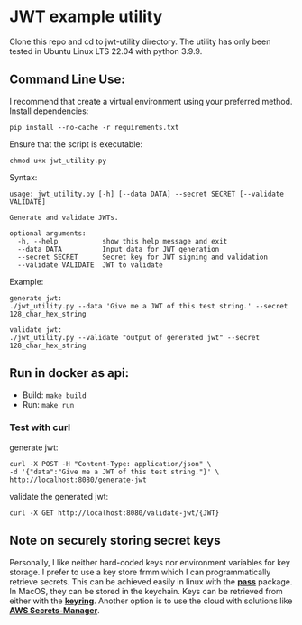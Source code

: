 # JWT example utility

Clone this repo and cd to jwt-utility directory. The utility has only been tested in Ubuntu Linux LTS 22.04 with python 3.9.9.

## Command Line Use:

I recommend that create a virtual environment using your preferred method.
Install dependencies:

```
pip install --no-cache -r requirements.txt
```

Ensure that the script is executable:

```
chmod u+x jwt_utility.py
```

Syntax:

```
usage: jwt_utility.py [-h] [--data DATA] --secret SECRET [--validate VALIDATE]

Generate and validate JWTs.

optional arguments:
  -h, --help           show this help message and exit
  --data DATA          Input data for JWT generation
  --secret SECRET      Secret key for JWT signing and validation
  --validate VALIDATE  JWT to validate
```

Example:

```
generate jwt:
./jwt_utility.py --data 'Give me a JWT of this test string.' --secret 128_char_hex_string

validate jwt:
./jwt_utility.py --validate "output of generated jwt" --secret 128_char_hex_string
```

## Run in docker as api:

- Build: `make build`
- Run: `make run`

### Test with curl

generate jwt:

```
curl -X POST -H "Content-Type: application/json" \
-d '{"data":"Give me a JWT of this test string."}' \
http://localhost:8080/generate-jwt
```

validate the generated jwt:

```
curl -X GET http://localhost:8080/validate-jwt/{JWT}
```

## Note on securely storing secret keys

Personally, I like neither hard-coded keys nor environment variables for key storage. I prefer to use a key store frmm which I can programmatically retrieve secrets. This can be achieved easily in linux with the [**pass**](https://www.passwordstore.org) package. In MacOS, they can be stored in the keychain. Keys can be retrieved from either with the [**keyring**](https://pypi.org/project/keyring). Another option is to use the cloud with solutions like [**AWS Secrets-Manager**](https://aws.amazon.com/secrets-manager).
